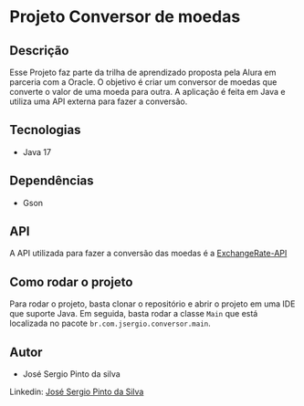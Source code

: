 # Projeto Conversor de moedas

## Descrição
Esse Projeto faz parte da trilha de aprendizado proposta pela Alura em parceria com a Oracle. O objetivo é criar um conversor de moedas que converte o valor de uma moeda para outra. A aplicação é feita em Java e utiliza uma API externa para fazer a conversão.

## Tecnologias
- Java 17

## Dependências
- Gson

## API
A API utilizada para fazer a conversão das moedas é a [ExchangeRate-API](https://www.exchangerate-api.com/)

## Como rodar o projeto
Para rodar o projeto, basta clonar o repositório e abrir o projeto em uma IDE que suporte Java. Em seguida, basta rodar a classe `Main` que está localizada no pacote `br.com.jsergio.conversor.main`.

## Autor
- José Sergio Pinto da silva

Linkedin: [José Sergio Pinto da Silva](www.linkedin.com/in/josésérgiopsilva)
